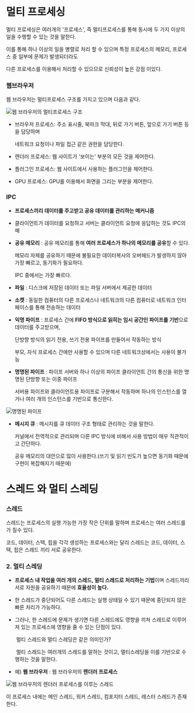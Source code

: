 # 멀티 프로세싱

멀티 프로세싱은 여러개의 '프로세스', 즉 멀티프로세스를 통해 동시에 두 가지 이상의 일을 수행할 수 있는 것을 말한다.

이를 통해 하나 이상의 일을 병렬로 처리 할 수 있으며 특정 프로세스의 메모리, 프로세스 중 일부에 문제가 발생되더라도

다른 프로세스를 이용해서 처리할 수 있으므로 신뢰성이 높은 강점 이있다.



### 웹브라우저

웹 브라우저는 멀티프로세스 구조를 가지고 있으며 다음과 같다.

![웹 브라우저의 멀티프로세스 구조](https://user-images.githubusercontent.com/59475851/212464485-878e7993-e673-40a7-b7bb-e3831bfe1812.png)

* 브라우저 프로세스: 주소 표시줄, 북마크 막대, 뒤로 가기 버튼, 앞으로 가기 버튼 등을 담당하며

  네트워크 요청이나 파일 접근 같은 권한을 담당한다.

* 렌더러 프로세스: 웹 사이트가 '보이는' 부분의 모든 것을 제어한다.

* 플러그인 프로세스: 웹 사이트에서 사용하는 플러그인을 제어한다.

* GPU 프로세스: GPU를 이용해서 화면을 그리는 부분을 제어한다.



### IPC

- **프로세스끼리 데이터를 주고받고 공유 데이터를 관리하는 메커니즘**

- 클라이언트가 데이터를 요청하고 서버는 클라이언트 요청에 응답하는 것도 IPC의 예

- **공유 메모리** : 공유 메모리를 통해 **여러 프로세스가 하나의 메모리를 공유**할 수 있다.

  메모리 자체를 공유하기 때문에 불필요한 데이터복사의 오버헤드가 발생하지 않아 가장 빠르고, 동기화가 필요하다. 

  IPC 중에서는 가장 빠르다.

- **파일** : 디스크에 저장된 데이터 또는 파일 서버에서 제공한 데이터

- **소켓** : 동일한 컴퓨터의 다른 프로세스나 네트워크의 다른 컴퓨터로 네트워크 인터페이스를 통해 전송하는 데이터

- **익명 파이프** : 프로세스 간에 **FIFO 방식으로 읽히는 임시 공간인 파이프를 기반**으로 데이터를 주고받으며, 

  단방향 방식의 읽기 전용, 쓰기 전용 파이프를 만들어서 작동하는 방식

  부모, 자식 프로세스 간에만 사용할 수 있으며 다른 네트워크상에서는 사용이 불가능

- **명명된 파이프** : 파이프 서버와 하나 이상의 파이프 클라이언트 간의 통신을 위한 명명된 단방향 또는 이중 파이프

  서버용 파이프와 클라이언트용 파이프로 구분해서 작동하며 하나의 인스턴스를 열거나 여러 개의 인스턴스를 기반으로 통신한다.

![명명된 파이프](https://user-images.githubusercontent.com/59475851/212464488-7d473ed9-1ce2-4e9e-bdb7-1e4726e7b769.png)


- **메시지 큐** : 메시지를 큐 데이터 구조 형태로 관리하는 것을 말한다.

  커널에서 전역적으로 관리되며 다른 IPC 방식에 비해서 사용 방법이 매우 직관적이고 간단하다. 

  공유 메모리의 대안으로 많이 사용한다.(쓰기 및 읽기 빈도가 높으면 동기화 때문에 구현이 복잡해지기 때문에)



# 스레드 와 멀티 스레딩



### 스레드

스레드는 프로세스의 실행 가능한 가장 작은 단위를 말하며 프로세스는  여러 스레드를 가 질수 있다.

코드, 데이터, 스택, 힙을 각각 생성하는 프로세스와는 달리 스레드는 코드, 데이터, 스택, 힙은 스레드 끼리 서로 공유한다.

### 2. **멀티 스레딩**

- **프로세스 내 작업을 여러 개의 스레드, 멀티 스레드로 처리하는 기법**이며 스레드끼리 서로 자원을 공유하기 때문에 **효율성이 높다.**

- 한 스레드가 중단되어도 다른 스레드는 실행 상태일 수 있기 때문에 중단되지 않은 빠른 처리가 가능하다.

- 그러나, 한 스레드에 문제가 생기면 다른 스레드에도 영향을 끼쳐 스레드로 이루어져 있는 프로세스에 영향을 줄 수 있는 단점이 있다.

  ​    멀티 스레드와 멀티 스레딩은 같은 의미인가? 

  ​	멀티 스레드는 여러개의 스레드를 말하는 것이고, 멀티스레딩을 이를 기반으로 수행하는 것을 말한다.

- 예)
  **웹 브라우저** : 웹 브라우저의 **렌더러 프로세스**

![웹 브라우저의 렌더러 프로세스를 이루는 스레드](https://user-images.githubusercontent.com/59475851/212464493-dbea1086-e9de-4c8a-9415-46721126d61e.png)

이 프로세스 내에는 메인 스레드, 워커 스레드, 컴포지터 스레드, 레스터 스레드가 존재 한다.
